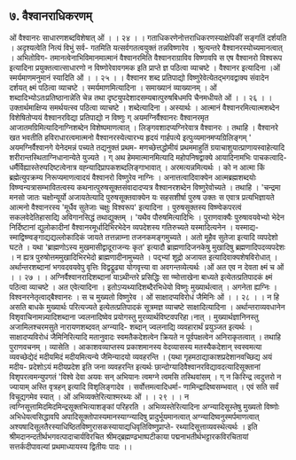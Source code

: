 ## ७. वैश्वानराधिकरणम्
ओं वैश्वानरः साधारणशब्दविशेषात् ओं । । २४ । ।
गताधिकरणेनोत्तराधिकरणस्याक्षेपिकीं सङ्गतिं दर्शयति । अदृश्यत्वेति नित्यं विभुं सर्व-
गतमिति यत्सर्वगतत्वयुक्तं तन्नविष्णारेव । श्रुत्यन्तरे वैश्वानरस्योच्यमानत्वात् । अभितोविग-
तमानत्वेनाभिविमानमात्मानं वैश्वानरमिति वैश्वानराग्राविव विष्णावपि स एष वैश्वानरो विश्वरूप
इत्यादिना प्रयुक्तत्वात्साधारणो न विष्णोरेवावगमक इति प्राप्ते ज्ञ पठित्वा व्याचष्टे । वैश्वानर
इत्यादिना ।ओं स्मर्यमाणमनुमानं स्यादिति ओं । । २५ । ।
वैश्वानर शब्द प्रतिपाद्यो विष्णुरेवेत्येतद्भगवद्वाक्य संवादेन दर्शयत् क्ष्मं पठित्वा व्याचष्टे ।
स्मर्यमाणमित्यादिना । समाख्यानं व्याख्यानम् ।
ओं शब्दादिभ्योऽतःप्रतिष्ठानान्नेति चेन्न तथा दृष्टयुपदेशादसम्यबात्पुरुषबिधमपि
चैनमधीयते ओं । । २६ । ।
उक्तार्थमाक्षिप्य समर्थयत्स्व पठित्वा व्याचष्टे । शब्देत्यादिना । अस्यार्थः । आत्मानं
वैश्वानरमित्यात्मशब्देन विशेषितोप्ययं वैश्वानरविद्या प्रतिपाद्यो न विष्णुः ग् अयमग्निर्वैश्वानरः
वैश्वानरमृत आजातमग्रिमित्यादिनाग्निशब्देन विशेष्पमाणत्वात् । लिङ्गवशादप्यग्निरेवात्र
वैश्वानरः । तथाहि । वैश्वानरे खत भवतीति हविराधारत्वमात्मनो वैश्वानरस्येत्यारभ्य हृदयं
गार्हपत्ये इत्पुःव्यमानमप्यग्रिलिङ्गम् ' अयमग्निर्वैश्वानगे येनेदमन्नं पच्यते तद्यनुक्तं प्रथम-
मणच्छेत्तद्धोमीयं प्रथममाहुतिं ग्रयाचाशुयात्प्राणायस्वाहेत्यादि शरीरान्तस्थिताग्निधानान्येते
युज्यते । ग् अथ हेममात्मानमित्यादि महोपनिषद्वाक्ये आयादिनामभिः पाचकत्वादि-
धर्मैर्विह्यास्तेरुपदिष्टत्वेनात्र वह्न्यादिप्रापकशब्दलिङ्गाभावात् । अरमत्यन्नमित्यर्थः । को न
आत्मा किं ब्रह्मेत्युपक्रम्य निरूप्यमाणत्वादयं वैश्वानरो विष्णुरेव नाग्निः । अनात्तत्वादिवाक्येन
आत्मब्रह्मशब्दयोः विष्ण्वन्यत्रासम्भावितत्वस्य कथनात्पुरुषसूक्तसंवादादप्यत्र वैश्वानरशब्देन
विष्णुरेवोच्यते । तथाहि । 'चन्द्रमा मनसो जातः चक्षोन्यूर्यो अजायतेत्यादि पुरुषसूक्तवाक्येन
यः सहसशीर्षा पुरुष उक्तः स एवात्र प्रत्यभिज्ञायते आत्मनो वैश्वानरस्य 'मूर्धैव सुतेजाः चक्षुः
विश्वरूप' इत्यादिना । पुरुषसूक्तस्य विष्ण्वेकपरत्वं सकलवेदेतिहासाद्यि अविगानसिद्धं
तथाद्युक्तम् । 'यथैव पौरुषमित्यादिभिः । पुराणवाक्यैः पुरुषावयवेभ्यो भेदेन निर्दिष्टानां
द्युलोकादीनां वैश्वानरमूर्धादिभिरभेदेन व्यपदेशस्य गतिरुच्यते यस्मादित्यनेन । यस्माद्य-
स्माद्विष्ण्वङ्गाद्यद्यल्लोकादिकं जायते तत्तन्नाम्ना तजनकमङ्गमुच्यते । अतो मूहैव सुतेजा इत्यादि
व्यपदेशो घटते । यथा 'ब्राह्मणोऽस्य मुखमासीद्वादूराजन्यः कृत' इत्यादौ ब्राह्मणादिजनकेषु
मुखादिषु ब्रह्मणादिपदव्यपदेशः । न ह्यत्र पुरुषोत्तममुखादिभिरभेदो ब्राह्मणादीनामुच्यते ।
पद्भ्यां शूद्रो अजायत इत्यादिवाक्यशेषविरोधात् । अर्थान्तरशब्दानां भगवदवयवेपु वृत्तिः
विद्वद्रूढ्या योगवृत्त्या वा अवगन्तव्येत्यर्थः ।ओं अत एव न देवता क्ष्मं च ओं । । २७ । ।
अग्निर्वैश्वानरादिशब्दानां याऽथीन्तरे प्रसिद्धिः सा ण्मोत्ताखेना बाध्यते इत्येतत्प्रतिपादकं
क्ष्मं पठित्वा व्याचष्टे । अत एवेत्यादिना । इतोऽप्यथ्यादिशब्दैरभिधेयो विष्णुः मुख्यार्थत्वात् ।
अगनेता ह्यग्निः । विश्वनरनेतृत्वाद्बैश्वानरः । स च मुख्यतो विष्णुरेव ।
ओं साक्षादप्यविरोधं जैमिनिः ओं । । २८ । ।
न हि असति बाधके मुख्यार्थः परित्यज्यते इत्येतत्प्रतिपादकं सूत्रमज्ञ व्याचष्टे
साक्षादित्यादिना । अर्थान्तराव्यवधानेन विशृवाचिनामन्न्यादिशब्दाना ज्वलनादिष्वेव प्रयोगस्तु
मुरव्यार्थविष्टवपरिहा।नात् । मुख्यार्थज्ञानिनस्तु अजामिलश्चरमसुते नारायणशब्दवत् अग्न्यादि-
शब्दान् ज्वलनाद्यि व्यवहारार्थं प्रयुञ्जत इत्यर्थः । साक्षादप्यविरोधं जैमिनिरित्यादि मतानुवादः
स्वमतैकदेशत्वेन क्रियते न पूर्वपक्षत्वेन अनिराकृतत्वात् । तथाहि पुराणवचनम् । व्यासेति ।
आकाशवव्याप्तस्य प्रकाशमानस्य वेदव्यासस्य मतस्यैकदेशान् स्वस्वमत्या व्यवच्छेद्येदं मदीयमिदं
मदीयमित्यन्ये जैमिन्यादयो व्यवहरन्ति । (यथा गृहमठाद्याकाशप्रदेशानवच्छिद्य अयं मदीय-
प्रदेशोऽयं मदीयप्रदेश इति जना व्यवहरन्ति इत्यर्थः छान्दोग्यादिवैश्वानरविद्यावदत्यादिसूक्तानां
विशृपरत्वमन्युपगतं 'विश्वे देवा अयवः सन् अभियानः त्वमग्ने त्वमसि तस्थिवांसम् । ग् न
किरिन्द्र त्वदुत्तरो न ज्यायाम् अस्ति वृत्रहन् इत्यादि विशृलिङ्गादेव । सर्वोत्तमत्वादिधर्मा-
णामिन्द्रादिष्वसम्भवात् । एवं सति सर्वं विचूद्यगमेव स्यात् ।
ओं अभिव्यक्तेरित्याश्मरथ्यः ओं । । २९ । ।
न त्वग्निसूत्तामिदमिदमिन्द्रसूक्तभित्याशङ्कां परिहरति । अभिव्यस्तेरित्यादिना अग्न्यादिसूस्तेषु
मुख्यतो विष्णोः अभिधेयत्वसिद्धावपि अपादिसूक्तोपास्यमानस्याग्न्यादिषु प्रादुर्भूयमानत्वात्
अग्न्यादिष्वनुस्मर्पमाणत्वात् अश्यषादिसूलतैरस्याधिष्ठितविष्णुरासकस्यायाद्यधिवृतिविष्णुप्राप्ते-
रथ्यादिसूत्ताव्यवस्थेत्यर्थः ।
इति श्रीमदानन्दतीर्थभगवत्पादाचार्यविरचित श्रीमद्ब्रह्मण्ढभाष्पटीकाया
पद्मनाभतीर्थभट्टारकविरचितायां सत्तर्कदीपावल्यां प्रथमाध्यायस्य द्वितीयः पादः ।।
